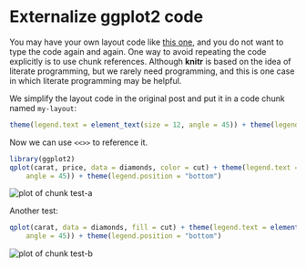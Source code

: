 # Externalize ggplot2 code
 
You may have your own layout code like [this one](http://stackoverflow.com/q/14802183/559676), and you do not want to type the code again and again. One way to avoid repeating the code explicitly is to use chunk references. Although **knitr** is based on the idea of literate programming, but we rarely need programming, and this is one case in which literate programming may be helpful.

We simplify the layout code in the original post and put it in a code chunk named `my-layout`:


```r
theme(legend.text = element_text(size = 12, angle = 45)) + theme(legend.position = "bottom")
```

Now we can use `<<>>` to reference it.


```r
library(ggplot2)
qplot(carat, price, data = diamonds, color = cut) + theme(legend.text = element_text(size = 12,
    angle = 45)) + theme(legend.position = "bottom")
```

![plot of chunk test-a](https://db.yihui.org/knitr-examples/figure/083-ggplot2-reference-test-a-1.png)

Another test:


```r
qplot(carat, data = diamonds, fill = cut) + theme(legend.text = element_text(size = 12,
    angle = 45)) + theme(legend.position = "bottom")
```

![plot of chunk test-b](https://db.yihui.org/knitr-examples/figure/083-ggplot2-reference-test-b-1.png)
